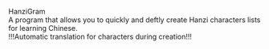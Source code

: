 HanziGram<br/>
A program that allows you to quickly and deftly create Hanzi characters lists for learning Chinese.<br/>
!!!Automatic translation for characters during creation!!!
